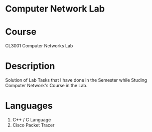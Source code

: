# Computer Network Lab

# Course
CL3001	Computer Networks Lab <br />

# Description

Solution of Lab Tasks that I have done in the Semester while Studing Computer Network's Course in the Lab. <br />

# Languages

1. C++ / C Language <br />
2. Cisco Packet Tracer <br />

